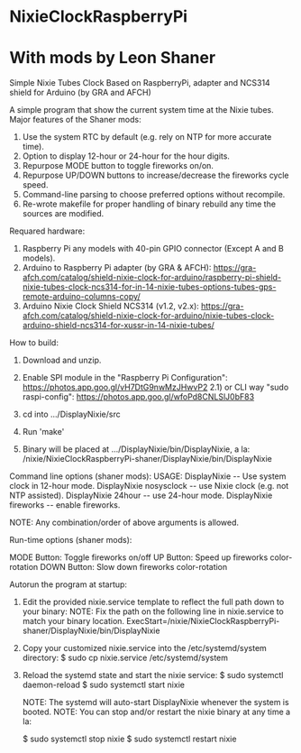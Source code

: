 # NixieClockRaspberryPi
# With mods by Leon Shaner

Simple Nixie Tubes Clock Based on RaspberryPi, adapter and NCS314 shield for Arduino (by GRA and AFCH)

A simple program that show the current system time at the Nixie tubes.
Major features of the Shaner mods:

  1) Use the system RTC by default (e.g. rely on NTP for more accurate time).
  2) Option to display 12-hour or 24-hour for the hour digits.
  3) Repurpose MODE button to toggle fireworks on/on.
  4) Repurpose UP/DOWN buttons to increase/decrease the fireworks cycle speed.
  5) Command-line parsing to choose preferred options without recompile.
  6) Re-wrote makefile for proper handling of binary rebuild any time the sources are modified.


Requared hardware:
  1) Raspberry Pi any models with 40-pin GPIO connector (Except A and B models).
  2) Arduino to Raspberry Pi adapter (by GRA & AFCH): https://gra-afch.com/catalog/shield-nixie-clock-for-arduino/raspberry-pi-shield-nixie-tubes-clock-ncs314-for-in-14-nixie-tubes-options-tubes-gps-remote-arduino-columns-copy/
  3) Arduino Nixie Clock Shield NCS314 (v1.2, v2.x): https://gra-afch.com/catalog/shield-nixie-clock-for-arduino/nixie-tubes-clock-arduino-shield-ncs314-for-xussr-in-14-nixie-tubes/


How to build:

  1) Download and unzip.
  2) Enable SPI module in the "Raspberry Pi Configuration": https://photos.app.goo.gl/vH7DtG9nwMzJHwvP2
  2.1) or CLI way "sudo raspi-config": https://photos.app.goo.gl/wfoPd8CNLSlJ0bF83

  3) cd into .../DisplayNixie/src
  4) Run 'make'
  5) Binary will be placed at .../DisplayNixie/bin/DisplayNixie, a la:
	/nixie/NixieClockRaspberryPi-shaner/DisplayNixie/bin/DisplayNixie

Сommand line options (shaner mods):
   USAGE: DisplayNixie            -- Use system clock in 12-hour mode.
          DisplayNixie nosysclock -- use Nixie clock (e.g. not NTP assisted).
          DisplayNixie 24hour     -- use 24-hour mode.
          DisplayNixie fireworks  -- enable fireworks.

   NOTE:  Any combination/order of above arguments is allowed.

Run-time options (shaner mods):

  MODE Button:  Toggle fireworks on/off
  UP Button:    Speed up fireworks color-rotation
  DOWN Button:  Slow down fireworks color-rotation


Autorun the program at startup: 

  1) Edit the provided nixie.service template to reflect the full path down to your binary:
     NOTE: Fix the path on the following line in nixie.service to match your binary location.
	ExecStart=/nixie/NixieClockRaspberryPi-shaner/DisplayNixie/bin/DisplayNixie

  2) Copy your customized nixie.service into the /etc/systemd/system directory:
      $ sudo cp nixie.service /etc/systemd/system

  3) Reload the systemd state and start the nixie service:
      $ sudo systemctl daemon-reload
      $ sudo systemctl start nixie

     NOTE:  The systemd will auto-start DisplayNixie whenever the system is booted.
     NOTE:  You can stop and/or restart the nixie binary at any time a la:

      $ sudo systemctl stop nixie
      $ sudo systemctl restart nixie
